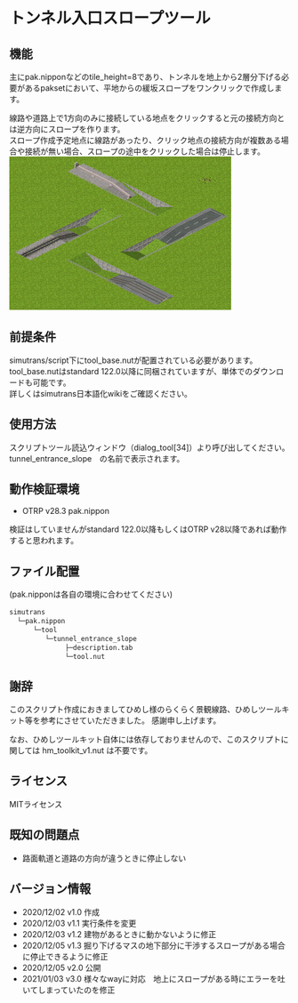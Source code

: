 # トンネル入口スロープツール

## 機能
主にpak.nipponなどのtile_height=8であり、トンネルを地上から2層分下げる必要があるpaksetにおいて、平地からの緩坂スロープをワンクリックで作成します。

線路や道路上で1方向のみに接続している地点をクリックすると元の接続方向とは逆方向にスロープを作ります。  
スロープ作成予定地点に線路があったり、クリック地点の接続方向が複数ある場合や接続が無い場合、スロープの途中をクリックした場合は停止します。  
![Image](tunnel_entrance_slope.png)

## 前提条件
simutrans/script下にtool_base.nutが配置されている必要があります。  
tool_base.nutはstandard 122.0以降に同梱されていますが、単体でのダウンロードも可能です。  
詳しくはsimutrans日本語化wikiをご確認ください。  

## 使用方法
スクリプトツール読込ウィンドウ（dialog_tool[34]）より呼び出してください。  
tunnel_entrance_slope　の名前で表示されます。

## 動作検証環境
- OTRP v28.3 pak.nippon

検証はしていませんがstandard 122.0以降もしくはOTRP v28以降であれば動作すると思われます。

## ファイル配置
(pak.nipponは各自の環境に合わせてください)  
```
simutrans  
  └─pak.nippon  
      └─tool
         └─tunnel_entrance_slope
              ├─description.tab
              └─tool.nut

```
## 謝辞
このスクリプト作成におきましてひめし様のらくらく景観線路、ひめしツールキット等を参考にさせていただきました。
感謝申し上げます。

なお、ひめしツールキット自体には依存しておりませんので、このスクリプトに関しては hm_toolkit_v1.nut は不要です。


## ライセンス
MITライセンス


## 既知の問題点
- 路面軌道と道路の方向が違うときに停止しない


## バージョン情報
- 2020/12/02 v1.0 作成
- 2020/12/03 v1.1 実行条件を変更
- 2020/12/03 v1.2 建物があるときに動かないように修正
- 2020/12/05 v1.3 掘り下げるマスの地下部分に干渉するスロープがある場合に停止できるように修正
- 2020/12/05 v2.0 公開
- 2021/01/03 v3.0 様々なwayに対応　地上にスロープがある時にエラーを吐いてしまっていたのを修正
